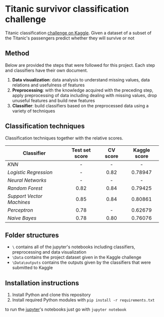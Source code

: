 # Titanic survivor classification challenge
Titanic classification [challenge on Kaggle](https://www.kaggle.com/c/titanic).
Given a dataset of a subset of the Titanic's passengers predict whether they will survive or not

## Method
Below are provided the steps that were followed for this project. Each step and classifiers have their own document.

1. **Data visualization**: data analysis to understand missing values, data relations and usefulness of features
2. **Preprocessing**: with the knowledge acquired with the preceding step, apply preprocessing of data including dealing with missing values, drop unuseful features and build new features
3. **Classifier**: build classifiers based on the preprocessed data using a variety of techniques

## Classification techniques
Classification techniques together with the relative scores.

| Classifier | Test set score | CV score | Kaggle score |
| ------ |:------:|:------:|:------:|
| *KNN* | - | - | - |
| *Logistic Regression* | - | 0.82 | 0.78947 |
| *Neural Networks* | - | - | - |
| *Random Forest* | 0.82 | 0.84 | 0.79425 |
| *Support Vector Machines* | 0.85 | 0.84 | 0.80861 |
| *Perceptron* | 0.78 | - | 0.62679 |
| *Naive Bayes* | 0.78 | 0.80 | 0.76076 |

## Folder structures
* `\` contains all of the jupyter's notebooks including classifiers, preprocessing and data visualization
* `\Data` contains the project dataset given in the Kaggle challenge
* `\Data\outputs` contains the outputs given by the classifiers that were submitted to Kaggle

## Installation instructions
1. Install Python and clone this repository
2. Install required Python modules with `pip install -r requirements.txt`

to run the [jupyter](http://jupyter.org/)'s notebooks just go with `jupyter notebook`
